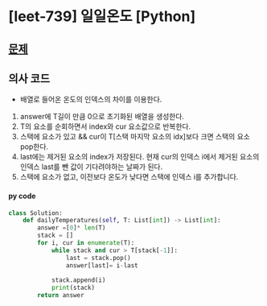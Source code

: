 # [leet-739] 일일온도 [Python]

## [문제]() 
## 의사 코드
- 배열로 들어온 온도의 인덱스의 차이를 이용한다.
1. answer에 T길이 만큼 0으로 초기화된 배열을 생성한다.
2. T의 요소를 순회하면서 index와 cur 요소값으로 반복한다.
3. 스택에 요소가 있고 && cur이 T[스택 마지막 요소의 idx]보다 크면 스택의 요소 pop한다.
4. last에는 제거된 요소의 index가 저장된다. 현재 cur의 인덱스 i에서 제거된 요소의 인덱스 last를 뺀 값이 기다려야하는 날짜가 된다.
5. 스택에 요소가 없고, 이전보다 온도가 낮다면 스택에 인덱스 i를 추가합니다.


#### py code
```py
class Solution:
    def dailyTemperatures(self, T: List[int]) -> List[int]:
        answer =[0]* len(T)
        stack = []
        for i, cur in enumerate(T):
            while stack and cur > T[stack[-1]]:
                last = stack.pop()
                answer[last]= i-last
                
            stack.append(i)
            print(stack)
        return answer
  
```